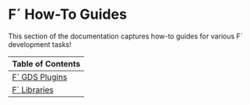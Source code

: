 # F´ How-To Guides

This section of the documentation captures how-to guides for various F´ development tasks!


| Table of Contents                          |
|--------------------------------------------|
| [F´ GDS Plugins](./develop-gds-plugins.md) |
| [F´ Libraries](./develop-fprime-libraries.md) |

